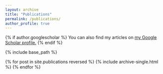 ```yaml
---
layout: archive
title: "Publications"
permalink: /publications/
author_profile: true
---
```


<script src="https://bibbase.org/show?bib=https%3A%2F%2Fapi.zotero.org%2Fusers%2F11426807%2Fcollections%2F7HX4MMA4%2Fitems%3Fkey%3D2Cer1z7th4xh1anNFOATvphS%26format%3Dbibtex%26limit%3D100&jsonp=1"></script>

{% if author.googlescholar %}
  You can also find my articles on <u><a href="{{author.googlescholar}}">my Google Scholar profile</a>.</u>
{% endif %}

{% include base_path %}

{% for post in site.publications reversed %}
  {% include archive-single.html %}
{% endfor %}
